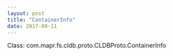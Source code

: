 ```yaml
---
layout: post
title: "ContainerInfo"
date: 2017-09-11
---
```


Class: com.mapr.fs.cldb.proto.CLDBProto.ContainerInfo
